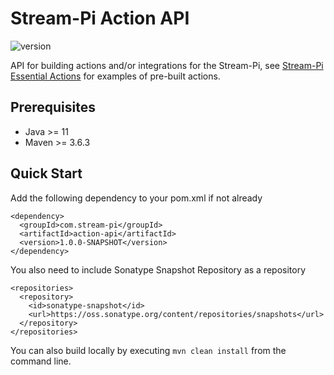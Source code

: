 # Stream-Pi Action API

![version](https://img.shields.io/badge/Version-1.0.0-green)

API for building actions and/or integrations for the Stream-Pi, see [Stream-Pi Essential Actions](https://github.com/stream-pi/essential-actions) for examples of pre-built actions.

## Prerequisites

- Java >= 11
- Maven >= 3.6.3

## Quick Start

Add the following dependency to your pom.xml if not already

```
<dependency>
  <groupId>com.stream-pi</groupId>
  <artifactId>action-api</artifactId>
  <version>1.0.0-SNAPSHOT</version>
</dependency>
```

You also need to include Sonatype Snapshot Repository as a repository

```
<repositories>
  <repository>
    <id>sonatype-snapshot</id>
    <url>https://oss.sonatype.org/content/repositories/snapshots</url>
  </repository>
</repositories>
```

You can also build locally by executing `mvn clean install` from the command line.
